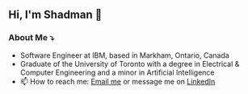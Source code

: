 ## Hi, I'm Shadman 👋
### About Me ⤵️
- Software Engineer at IBM, based in Markham, Ontario, Canada
- Graduate of the University of Toronto with a degree in Electrical & Computer Engineering and a minor in Artificial Intelligence
- 📫 How to reach me: [Email me](mailto:kaifshadman@gmail.com) or message me on [LinkedIn](https://www.linkedin.com/in/shadman-kaif/)

<!--
**shadman-kaif/shadman-kaif** is a ✨ _special_ ✨ repository because its `README.md` (this file) appears on your GitHub profile.

Here are some ideas to get you started:

- 🔭 I’m currently working on ...
- 🌱 I’m currently learning ...
- 👯 I’m looking to collaborate on ...
- 🤔 I’m looking for help with ...
- 💬 Ask me about ...
- 📫 How to reach me: ...
- 😄 Pronouns: ...
- ⚡ Fun fact: ...
-->
